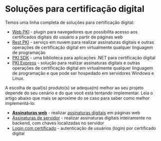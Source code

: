 ﻿# Soluções para certificação digital

Temos uma linha completa de soluções para certificação digital:

* [Web PKI](../web-pki/index.md) - plugin para navegadores que possibilita acesso aos certificados digitais do usuário a partir de páginas web
* [Rest PKI](../rest-pki/index.md) - serviço em nuvem para realizar assinaturas digitais e outras operações de certificação digital em virtualmente qualquer linguagem de programação
* [PKI SDK](../pki-sdk/index.md) - uma biblioteca para aplicações .NET para certificação digital
* [PKI Express](../pki-express/index.md) - solução para realizar assinaturas digitais e outras operações de certificação digital em virtualmente qualquer linguagem de programação e que pode ser hospedado em servidores Windows e Linux.

A escolha de qual(is) produto(s) se adequa(m) melhor ao seu projeto depende do seu cenário e do que você está tentando
implementar. Leia o artigo abaixo que mais se aproxime do se caso para saber como melhor implementá-lo:

* **[Assinaturas web](web-signatures/index.md)** - realizar [assinaturas digitais](signatures.md) em páginas web
* [Assinaturas de servidor](server-signatures.md) - realizar assinaturas digitais inteiramente no backend, com chaves localizadas no servidor
* [Login com certificado](cert-auth.md) - autenticação de usuários (login) por certificado digital
